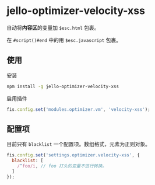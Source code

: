 jello-optimizer-velocity-xss
====================

自动将**内容区**的变量加 `$esc.html` 包裹。

在 `#script()#end` 中的用 `$esc.javascript` 包裹。

## 使用

安装

```bash
npm install -g jello-optimizer-velocity-xss
```

启用插件

```javascript
fis.config.set('modules.optimizer.vm', 'velocity-xss');

```

## 配置项

目前只有 `blacklist` 一个配置项。数组格式，元素为正则对象。

```javascript
fis.config.set('settings.optimizer.velocity-xss', {
  blacklist: [
    /^foo/i, // foo 打头的变量不进行转换。
  ]
});
```
